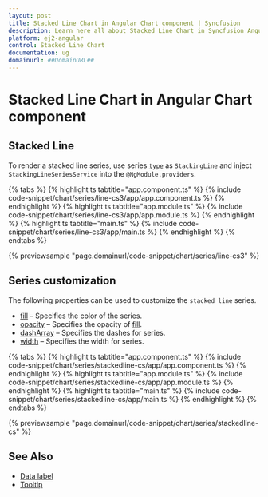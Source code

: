 ```yaml
---
layout: post
title: Stacked Line Chart in Angular Chart component | Syncfusion
description: Learn here all about Stacked Line Chart in Syncfusion Angular Chart component of Syncfusion Essential JS 2 and more.
platform: ej2-angular
control: Stacked Line Chart
documentation: ug
domainurl: ##DomainURL##
---
```


# Stacked Line Chart in Angular Chart component

## Stacked Line

To render a stacked line series, use series [`type`](https://ej2.syncfusion.com/angular/documentation/api/chart/seriesModel/#type-string) as `StackingLine` and inject `StackingLineSeriesService`  into the `@NgModule.providers`.

{% tabs %}
{% highlight ts tabtitle="app.component.ts" %}
{% include code-snippet/chart/series/line-cs3/app/app.component.ts %}
{% endhighlight %}
{% highlight ts tabtitle="app.module.ts" %}
{% include code-snippet/chart/series/line-cs3/app/app.module.ts %}
{% endhighlight %}
{% highlight ts tabtitle="main.ts" %}
{% include code-snippet/chart/series/line-cs3/app/main.ts %}
{% endhighlight %}
{% endtabs %}
  
{% previewsample "page.domainurl/code-snippet/chart/series/line-cs3" %}

## Series customization

The following properties can be used to customize the `stacked line` series.

* [fill](https://ej2.syncfusion.com/angular/documentation/api/chart/seriesModel/#fill-string) – Specifies the color of the series.
* [opacity](https://ej2.syncfusion.com/angular/documentation/api/chart/seriesModel/#opacity) – Specifies the opacity of [fill](https://ej2.syncfusion.com/angular/documentation/api/chart/seriesModel/#fill-string).
* [dashArray](https://ej2.syncfusion.com/angular/documentation/api/chart/seriesModel/#dasharray) – Specifies the dashes for series.
* [width](https://ej2.syncfusion.com/angular/documentation/api/chart/seriesModel/#width) – Specifies the width for series.

{% tabs %}
{% highlight ts tabtitle="app.component.ts" %}
{% include code-snippet/chart/series/stackedline-cs/app/app.component.ts %}
{% endhighlight %}
{% highlight ts tabtitle="app.module.ts" %}
{% include code-snippet/chart/series/stackedline-cs/app/app.module.ts %}
{% endhighlight %}
{% highlight ts tabtitle="main.ts" %}
{% include code-snippet/chart/series/stackedline-cs/app/main.ts %}
{% endhighlight %}
{% endtabs %}
  
{% previewsample "page.domainurl/code-snippet/chart/series/stackedline-cs" %}

## See Also

* [Data label](../data-labels/)
* [Tooltip](../tool-tip/)
